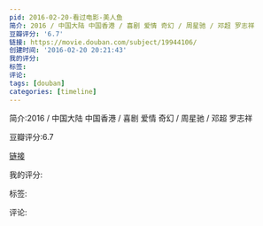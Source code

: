 ```yaml
---
pid: 2016-02-20-看过电影-美人鱼
简介: 2016 / 中国大陆 中国香港 / 喜剧 爱情 奇幻 / 周星驰 / 邓超 罗志祥
豆瓣评分: '6.7'
链接: https://movie.douban.com/subject/19944106/
创建时间: '2016-02-20 20:21:43'
我的评分:
标签:
评论:
tags: [douban]
categories: [timeline]
---
```

简介:2016 / 中国大陆 中国香港 / 喜剧 爱情 奇幻 / 周星驰 / 邓超 罗志祥

豆瓣评分:6.7

[链接](https://movie.douban.com/subject/19944106/)

我的评分:

标签:

评论:

